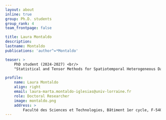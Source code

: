 ```yaml
---
layout: about
inline: true
group: Ph.D. students
group_rank: 4
team_frontpage: false

title: Laura Montaldo
description: 
lastname: Montaldo
publications: 'author^=*Montaldo'

teaser: >
    PhD student (2024-2027) <br/>
    "Statistical and Tensor Methods for Spatiotemporal Heterogeneous Data Analysis"

profile:
    name: Laura Montaldo
    align: right
    email: laura-marta.montaldo-iglesias@univ-lorraine.fr
    role: Doctoral Researcher
    image: montaldo.png
    address: >
        Faculté des Sciences et Technologies, Bâtiment 1er cycle, F-54000 Nancy, Office 425
---
```

